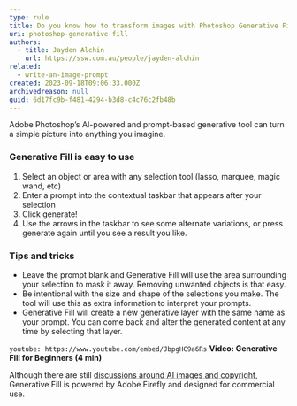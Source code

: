 ```yaml
---
type: rule
title: Do you know how to transform images with Photoshop Generative Fill? 
uri: photoshop-generative-fill
authors:
  - title: Jayden Alchin
    url: https://ssw.com.au/people/jayden-alchin
related:
  - write-an-image-prompt
created: 2023-09-18T09:06:33.000Z
archivedreason: null
guid: 6d17fc9b-f481-4294-b3d8-c4c76c2fb48b
---
```


Adobe Photoshop’s AI-powered and prompt-based generative tool can turn a simple picture into anything you imagine.

<!--endintro-->

### Generative Fill is easy to use

1.	Select an object or area with any selection tool (lasso, marquee, magic wand, etc)
2.	Enter a prompt into the contextual taskbar that appears after your selection
3.	Click generate!
4.	Use the arrows in the taskbar to see some alternate variations, or press generate again until you see a result you like.

### Tips and tricks

* Leave the prompt blank and Generative Fill will use the area surrounding your selection to mask it away. Removing unwanted objects is that easy. 
* Be intentional with the size and shape of the selections you make. The tool will use this as extra information to interpret your prompts.
* Generative Fill will create a new generative layer with the same name as your prompt. You can come back and alter the generated content at any time by selecting that layer.

`youtube: https://www.youtube.com/embed/JbpgHC9a6Rs`
**Video: Generative Fill for Beginners (4 min)**

Although there are still [discussions around AI images and copyright](https://copyrightalliance.org/protecting-creators-generative-ai/), Generative Fill is powered by Adobe Firefly and designed for commercial use.
